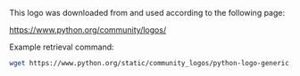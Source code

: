 This logo was downloaded from and used according to the following page:

<https://www.python.org/community/logos/>

Example retrieval command:

```sh
wget https://www.python.org/static/community_logos/python-logo-generic.svg
```

